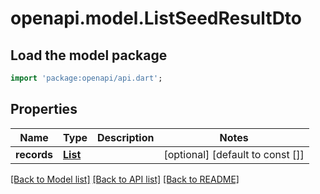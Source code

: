 # openapi.model.ListSeedResultDto

## Load the model package

```dart
import 'package:openapi/api.dart';
```

## Properties

| Name        | Type                                                                        | Description | Notes                            |
| ----------- | --------------------------------------------------------------------------- | ----------- | -------------------------------- |
| **records** | [**List<ListSeedResultDtoRecordsInner>**](ListSeedResultDtoRecordsInner.md) |             | [optional] [default to const []] |

[[Back to Model list]](../README.md#documentation-for-models) [[Back to API list]](../README.md#documentation-for-api-endpoints) [[Back to README]](../README.md)

